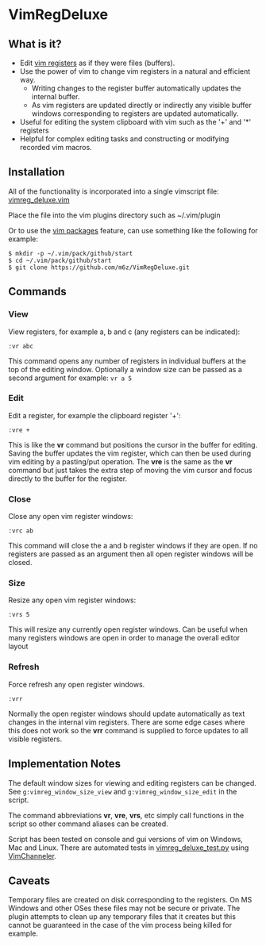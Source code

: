 # VimRegDeluxe

## What is it?

- Edit [vim registers](https://vimhelp.org/change.txt.html#registers) as if they were files (buffers).
- Use the power of vim to change vim registers in a natural and efficient way.
    - Writing changes to the register buffer automatically updates the internal buffer.
    - As vim registers are updated directly or indirectly any visible buffer windows corresponding to registers are updated automatically.
- Useful for editing the system clipboard with vim such as the '+' and '\*' registers
- Helpful for complex editing tasks and constructing or modifying recorded vim macros.

## Installation

All of the functionality is incorporated into a single vimscript file: [vimreg_deluxe.vim](plugin/vimreg_deluxe.vim)

Place the file into the vim plugins directory such as ~/.vim/plugin

Or to use the [vim packages](https://vimhelp.org/repeat.txt.html#packages) feature, can use something like the following for example:

```
$ mkdir -p ~/.vim/pack/github/start
$ cd ~/.vim/pack/github/start
$ git clone https://github.com/m6z/VimRegDeluxe.git
```

## Commands

### View

View registers, for example a, b and c (any registers can be indicated):

```
:vr abc
```

This command opens any number of registers in individual buffers at the top of the editing window.  Optionally a window size can be passed as a second argument for example: ```vr a 5```

### Edit

Edit a register, for example the clipboard register '+':

```
:vre +
```

This is like the **vr** command but positions the cursor in the buffer for editing.  Saving the buffer updates the vim register, which can then be used during vim editing by a pasting/put operation.  The **vre** is the same as the **vr** command but just takes the extra step of moving the vim cursor and focus directly to the buffer for the register.

### Close

Close any open vim register windows:

```
:vrc ab
```

This command will close the a and b register windows if they are open.  If no registers are passed as an argument then all open register windows will be closed.

### Size

Resize any open vim register windows:

```
:vrs 5
```

This will resize any currently open register windows.  Can be useful when many registers windows are open in order to manage the overall editor layout

### Refresh

Force refresh any open register windows.

```
:vrr
```

Normally the open register windows should update automatically as text changes in the internal vim registers.  There are some edge cases where this does not work so the **vrr** command is supplied to force updates to all visible registers.

## Implementation Notes

The default window sizes for viewing and editing registers can be changed.  See ```g:vimreg_window_size_view``` and ```g:vimreg_window_size_edit``` in the script.

The command abbreviations **vr**, **vre**, **vrs**, etc simply call functions in the script so other command aliases can be created.

Script has been tested on console and gui versions of vim on Windows, Mac and Linux.  There are automated tests in [vimreg_deluxe_test.py](test/vimreg_deluxe_test.py) using [VimChanneler](https://github.com/m6z/VimChanneler).

## Caveats

Temporary files are created on disk corresponding to the registers.  On MS Windows and other OSes these files may not be secure or private.  The plugin attempts to clean up any temporary files that it creates but this cannot be guaranteed in the case of the vim process being killed for example.

